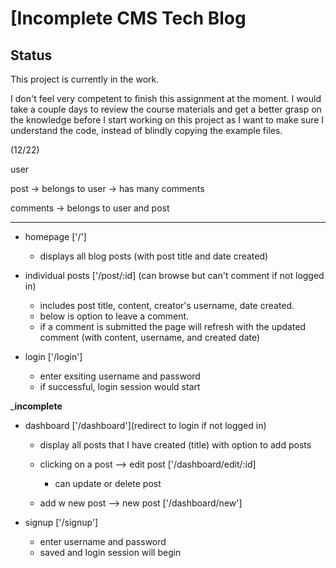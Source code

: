 # [Incomplete CMS Tech Blog

## Status

This project is currently in the work. 

I don't feel very competent to finish this assignment at the moment. I would take a couple days to review the course materials and get a better grasp on the knowledge before I start working on this project as I want to make sure I understand the code, instead of blindly copying the example files. 

(12/22) 



user

post 
-> belongs to user
-> has many comments 

comments 
-> belongs to user and post


-----

- homepage ['/']
    - displays all blog posts (with post title and date created)

- individual posts ['/post/:id] (can browse but can't comment if not logged in)
  - includes post title, content, creator's username, date created. 
  - below is option to leave a comment. 
  - if a comment is submitted the page will refresh with the updated comment (with content, username, and created date)

- login ['/login']
    - enter exsiting username and password 
    - if successful, login session would start 

_____________incomplete____________

- dashboard ['/dashboard'](redirect to login if not logged in)
  - display all posts that I have created (title) with option to add posts

  - clicking on a post --> edit post ['/dashboard/edit/:id]
    - can update or delete post 
  
  - add w new post --> new post ['/dashboard/new']

- signup ['/signup']
    - enter username and password 
    - saved and login session will begin 